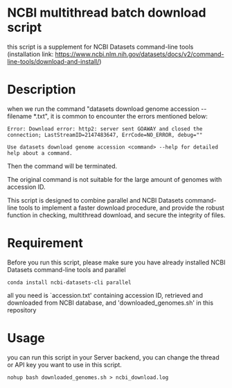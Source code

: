 # NCBI multithread batch download script
this script is a supplement for NCBI Datasets command-line tools (installation link: https://www.ncbi.nlm.nih.gov/datasets/docs/v2/command-line-tools/download-and-install/)

# Description
when we run the command "datasets download genome accession --filename *.txt", it is common to encounter the errors mentioned below:

`Error: Download error: http2: server sent GOAWAY and closed the connection; LastStreamID=2147483647, ErrCode=NO_ERROR, debug=""`

`Use datasets download genome accession <command> --help for detailed help about a command.`

Then the command will be terminated. 

The original command is not suitable for the large amount of genomes with accession ID.

This script is designed to combine parallel and NCBI Datasets command-line tools to implement a faster download procedure, and provide the robust function in checking, multithread download, and secure the integrity of files.

# Requirement

Before you run this script, please make sure you have already installed NCBI Datasets command-line tools and parallel

`conda install ncbi-datasets-cli parallel`

all you need is `accession.txt' containing accession ID, retrieved and downloaded from NCBI database, and 'downloaded_genomes.sh' in this repository

# Usage

you can run this script in your Server backend, you can change the thread or API key you want to use in this script.

`nohup bash downloaded_genomes.sh > ncbi_download.log`

